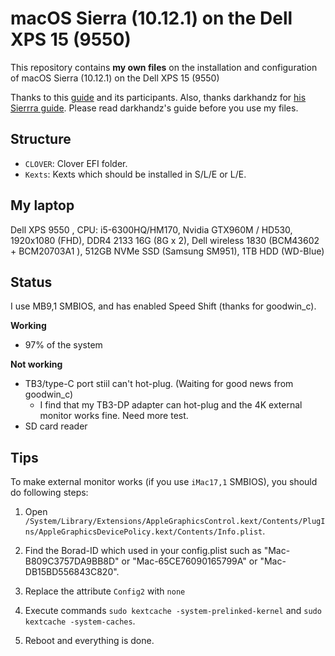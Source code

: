 # macOS Sierra (10.12.1) on the Dell XPS 15 (9550)
This repository contains **my own files** on the installation and configuration of macOS Sierra (10.12.1) on the Dell XPS 15 (9550)

Thanks to this [guide][1] and its participants. Also, thanks darkhandz for [his Sierrra guide](https://github.com/darkhandz/XPS15-9550-Sierra). Please read darkhandz's guide before you use my files.

## Structure
* `CLOVER`: Clover EFI folder.
* `Kexts`: Kexts which should be installed in S/L/E or L/E.

## My laptop
Dell XPS 9550 , CPU: i5-6300HQ/HM170, Nvidia GTX960M / HD530, 1920x1080 (FHD), DDR4 2133 16G (8G x 2), Dell wireless 1830 (BCM43602 + BCM20703A1 ), 512GB NVMe SSD (Samsung SM951), 1TB HDD (WD-Blue)

## Status

I use MB9,1 SMBIOS, and has enabled Speed Shift (thanks for goodwin_c).

**Working**

* 97% of the system

**Not working**

* TB3/type-C port stiil can't hot-plug. (Waiting for good news from goodwin_c)
    * I find that my TB3-DP adapter can hot-plug and the 4K external monitor works fine. Need more test.
* SD card reader

## Tips

To make external monitor works (if you use `iMac17,1` SMBIOS), you should do following steps:

1. Open `/System/Library/Extensions/AppleGraphicsControl.kext/Contents/PlugIns/AppleGraphicsDevicePolicy.kext/Contents/Info.plist`.
2. Find the Borad-ID which used in your config.plist such as "Mac-B809C3757DA9BB8D" or "Mac-65CE76090165799A" or "Mac-DB15BD556843C820".
3. Replace the attribute `Config2` with `none`
4. Execute commands `sudo kextcache -system-prelinked-kernel` and `sudo kextcache -system-caches`.
5. Reboot and everything is done.

   [1]:http://www.tonymacx86.com/threads/guide-wip-dell-xps-15-9550-skylake-gtx960m-ssd-via-clover-uefi.192598/
